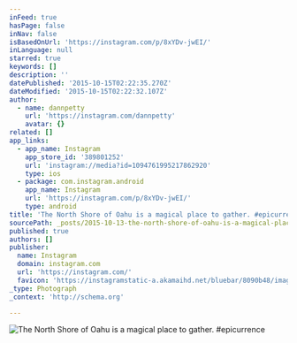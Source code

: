 ```yaml
---
inFeed: true
hasPage: false
inNav: false
isBasedOnUrl: 'https://instagram.com/p/8xYDv-jwEI/'
inLanguage: null
starred: true
keywords: []
description: ''
datePublished: '2015-10-15T02:22:35.270Z'
dateModified: '2015-10-15T02:22:32.107Z'
author:
  - name: dannpetty
    url: 'https://instagram.com/dannpetty'
    avatar: {}
related: []
app_links:
  - app_name: Instagram
    app_store_id: '389801252'
    url: 'instagram://media?id=1094761995217862920'
    type: ios
  - package: com.instagram.android
    app_name: Instagram
    url: 'https://instagram.com/p/8xYDv-jwEI/'
    type: android
title: 'The North Shore of Oahu is a magical place to gather. #epicurrence'
sourcePath: _posts/2015-10-13-the-north-shore-of-oahu-is-a-magical-place-to-gather-epicu.md
published: true
authors: []
publisher:
  name: Instagram
  domain: instagram.com
  url: 'https://instagram.com/'
  favicon: 'https://instagramstatic-a.akamaihd.net/bluebar/8090b48/images/ico/favicon.ico'
_type: Photograph
_context: 'http://schema.org'

---
```

![The North Shore of Oahu is a magical place to gather. #epicurrence](https://scontent.cdninstagram.com/hphotos-xaf1/t51.2885-15/sh0.08/e35/p640x640/12141958_1631370917117247_1082294332_n.jpg)